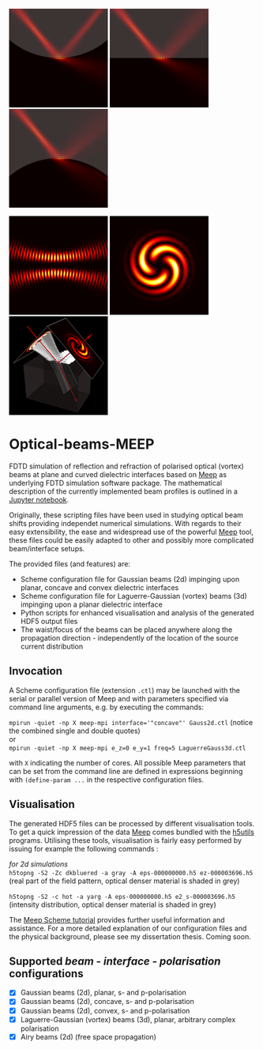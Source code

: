 ![concave](Gauss_2d/img/concave_intensity_cropped_rotated_resized.png) 
![planar](Gauss_2d/img/planar_intensity_cropped_rotated_resized.png)
![convex](Gauss_2d/img/convex_intensity_cropped_rotated_resized.png)

![snap](Laguerre_Gauss_3d/img/vortex_beam_m_2_longitudinal_resized.png)
![snap](Laguerre_Gauss_3d/img/vortex_beam_m_2_transverse_resized.png)
![snap](Laguerre_Gauss_3d/img/vortex_beam_m_2_3d_half_resized.png)
# Optical-beams-MEEP
FDTD simulation of reflection and refraction of polarised optical (vortex) beams at plane and curved dielectric interfaces based on [Meep](https://github.com/stevengj/meep) as underlying FDTD simulation software package. The mathematical description of the currently implemented beam profiles is outlined in a [Jupyter notebook](https://github.com/DanielKotik/Optical-beams-MEEP/blob/Airy_beam/beam_profiles.ipynb).

Originally, these scripting files have been used in studying optical beam shifts providing independet numerical simulations. With regards to their easy extensibility, the ease and widespread use of the powerful [Meep](https://github.com/stevengj/meep) tool, these files could be easily adapted to other and possibly more complicated beam/interface setups.

The provided files (and features) are:
*   Scheme configuration file for Gaussian beams (2d) impinging upon planar, concave and convex dielectric interfaces
*   Scheme configuration file for Laguerre-Gaussian (vortex) beams (3d) impinging upon a planar dielectric interface
*   Python scripts for enhanced visualisation and analysis of the generated HDF5 output files
*   The waist/focus of the beams can be placed anywhere along the propagation direction - independently of the location of the source current distribution

## Invocation
A Scheme configuration file (extension ``.ctl``) may be launched with the serial or parallel version of Meep and with parameters specified via command line arguments, e.g. by executing the commands:

``mpirun -quiet -np X meep-mpi interface='"concave"' Gauss2d.ctl`` (notice the combined single and double quotes)  
or  
``mpirun -quiet -np X meep-mpi e_z=0 e_y=1 freq=5 LaguerreGauss3d.ctl``

with ``X`` indicating the number of cores. All possible Meep parameters that can be set from the command line are 
defined in expressions beginning with ``(define-param ...`` in the respective configuration files.

## Visualisation
The generated HDF5 files can be processed by different visualisation tools. To get a quick impression of the data 
[Meep](https://github.com/stevengj/meep) comes bundled with the [h5utils](https://github.com/stevengj/h5utils) 
programs. Utilising these tools, visualisation is fairly easy performed by issuing for example the following commands  :

_for 2d simulations_  
``h5topng -S2 -Zc dkbluered -a gray -A eps-000000000.h5 ez-000003696.h5`` (real part of the field pattern, optical 
denser material is shaded in grey)

``h5topng -S2 -c hot -a yarg -A eps-000000000.h5 e2_s-000003696.h5`` (intensity distribution, optical 
denser material is shaded in grey)

The [Meep Scheme tutorial](https://meep.readthedocs.io/en/latest/Scheme_Tutorials/Basics/) provides further useful 
information and assistance.
For a more detailed explanation of our configuration files and the physical background, please see my dissertation thesis. Coming soon.

## Supported _beam - interface - polarisation_ configurations
-   [x] Gaussian beams (2d), planar, s- and p-polarisation
-   [x] Gaussian beams (2d), concave, s- and p-polarisation
-   [x] Gaussian beams (2d), convex, s- and p-polarisation
-   [x] Laguerre-Gaussian (vortex) beams (3d), planar, arbitrary complex polarisation
-   [x] Airy beams (2d) (free space propagation)
